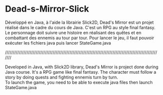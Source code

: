 # Dead-s-Mirror-Slick

Développé en Java, à l'aide la librairie Slick2D, Dead's Mirror est un projet réalisé dans le cadre du cours de Java.
C'est un RPG au style final fantasy. Le personnage doit suivre une histoire en réalisant des quêtes et en combattant des ennemis au tour par tour.
Pour lancer le jeu, il faut pouvoir exécuter les fichiers java puis lancer StateGame.java

///////////////////////////////////////////////////////////////////////////////////////////////////////

Developed in Java, with Slick2D library, Dead's Mirror is project done during Java course.
It's a RPG game like final fantasy. The character must follow a story by doing quests and fighting ennemis turn by turn.  
To launch the game, you need to be able to execute java files then launch StateGame.java
